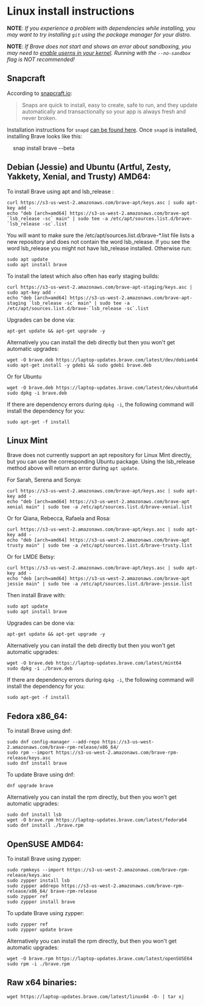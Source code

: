 # Linux install instructions

**NOTE**: _If you experience a problem with dependencies while installing, you may
want to try installing `git` using the package manager for your distro._

**NOTE**: _If Brave does not start and shows an error about sandboxing, you may need
to [enable userns in your kernel](https://superuser.com/questions/1094597/enable-user-namespaces-in-debian-kernel#1122977). Running with the `--no-sandbox` flag is NOT recommended!_

## Snapcraft

According to [snapcraft.io](https://snapcraft.io/):

> Snaps are quick to install, easy to create, safe to run, and they update
automatically and transactionally so your app is always fresh and never broken.

Installation instructions for `snapd` [can be found here](https://snapcraft.io/docs/core/install).
Once `snapd` is installed, installing Brave looks like this:

    snap install brave --beta

## Debian (Jessie) and Ubuntu (Artful, Zesty, Yakkety, Xenial, and Trusty) AMD64:

To install Brave using apt and lsb\_release :

```
curl https://s3-us-west-2.amazonaws.com/brave-apt/keys.asc | sudo apt-key add -
echo "deb [arch=amd64] https://s3-us-west-2.amazonaws.com/brave-apt `lsb_release -sc` main" | sudo tee -a /etc/apt/sources.list.d/brave-`lsb_release -sc`.list
```

You will want to make sure the /etc/apt/sources.list.d/brave-\*.list file lists a new repository and does not contain the word lsb\_release. If you see the word lsb\_release you might not have lsb\_release installed. Otherwise run:

```
sudo apt update
sudo apt install brave
```

To install the latest which also often has early staging builds:

```
curl https://s3-us-west-2.amazonaws.com/brave-apt-staging/keys.asc | sudo apt-key add -
echo "deb [arch=amd64] https://s3-us-west-2.amazonaws.com/brave-apt-staging `lsb_release -sc` main" | sudo tee -a /etc/apt/sources.list.d/brave-`lsb_release -sc`.list
```

Upgrades can be done via:

```
apt-get update && apt-get upgrade -y
```

Alternatively you can install the deb directly but then you won't get automatic
upgrades:

```
wget -O brave.deb https://laptop-updates.brave.com/latest/dev/debian64
sudo apt-get install -y gdebi && sudo gdebi brave.deb
```

Or for Ubuntu

```
wget -O brave.deb https://laptop-updates.brave.com/latest/dev/ubuntu64
sudo dpkg -i brave.deb
```

If there are dependency errors during `dpkg -i`, the following command will
install the dependency for you:

```
sudo apt-get -f install
```

## Linux Mint

Brave does not currently support an apt repository for Linux Mint directly, but
you can use the corresponding Ubuntu package. Using the lsb\_release method
above will return an error during `apt update`.

For Sarah, Serena and Sonya:

```
curl https://s3-us-west-2.amazonaws.com/brave-apt/keys.asc | sudo apt-key add -
echo "deb [arch=amd64] https://s3-us-west-2.amazonaws.com/brave-apt xenial main" | sudo tee -a /etc/apt/sources.list.d/brave-xenial.list
```

Or for Qiana, Rebecca, Rafaela and Rosa:

```
curl https://s3-us-west-2.amazonaws.com/brave-apt/keys.asc | sudo apt-key add -
echo "deb [arch=amd64] https://s3-us-west-2.amazonaws.com/brave-apt trusty main" | sudo tee -a /etc/apt/sources.list.d/brave-trusty.list
```

Or for LMDE Betsy:

```
curl https://s3-us-west-2.amazonaws.com/brave-apt/keys.asc | sudo apt-key add -
echo "deb [arch=amd64] https://s3-us-west-2.amazonaws.com/brave-apt jessie main" | sudo tee -a /etc/apt/sources.list.d/brave-jessie.list
```

Then install Brave with:

```
sudo apt update
sudo apt install brave
```

Upgrades can be done via:

```
apt-get update && apt-get upgrade -y
```

Alternatively you can install the deb directly but then you won't get automatic upgrades:

```
wget -O brave.deb https://laptop-updates.brave.com/latest/mint64
sudo dpkg -i ./brave.deb
```

If there are dependency errors during `dpkg -i`, the following command will
install the dependency for you:

```
sudo apt-get -f install
```

## Fedora x86_64:

To install Brave using dnf:

```
sudo dnf config-manager --add-repo https://s3-us-west-2.amazonaws.com/brave-rpm-release/x86_64/
sudo rpm --import https://s3-us-west-2.amazonaws.com/brave-rpm-release/keys.asc
sudo dnf install brave
```

To update Brave using dnf:

```
dnf upgrade brave
```

Alternatively you can install the rpm directly, but then you won't get automatic upgrades:

```
sudo dnf install lsb
wget -O brave.rpm https://laptop-updates.brave.com/latest/fedora64
sudo dnf install ./brave.rpm
```

## OpenSUSE AMD64:

To install Brave using zypper:

```
sudo rpmkeys --import https://s3-us-west-2.amazonaws.com/brave-rpm-release/keys.asc
sudo zypper install lsb
sudo zypper addrepo https://s3-us-west-2.amazonaws.com/brave-rpm-release/x86_64/ brave-rpm-release
sudo zypper ref
sudo zypper install brave
```

To update Brave using zypper:

```
sudo zypper ref
sudo zypper update brave
```

Alternatively you can install the rpm directly, but then you won't get automatic upgrades:

```
wget -O brave.rpm https://laptop-updates.brave.com/latest/openSUSE64
sudo rpm -i ./brave.rpm
```

## Raw x64 binaries:

```
wget https://laptop-updates.brave.com/latest/linux64 -O- | tar xj
```
